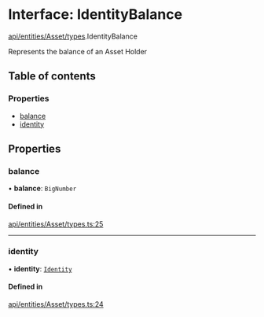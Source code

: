 # Interface: IdentityBalance

[api/entities/Asset/types](../wiki/api.entities.Asset.types).IdentityBalance

Represents the balance of an Asset Holder

## Table of contents

### Properties

- [balance](../wiki/api.entities.Asset.types.IdentityBalance#balance)
- [identity](../wiki/api.entities.Asset.types.IdentityBalance#identity)

## Properties

### balance

• **balance**: `BigNumber`

#### Defined in

[api/entities/Asset/types.ts:25](https://github.com/PolymeshAssociation/polymesh-sdk/blob/46129005/src/api/entities/Asset/types.ts#L25)

___

### identity

• **identity**: [`Identity`](../wiki/api.entities.Identity.Identity)

#### Defined in

[api/entities/Asset/types.ts:24](https://github.com/PolymeshAssociation/polymesh-sdk/blob/46129005/src/api/entities/Asset/types.ts#L24)
